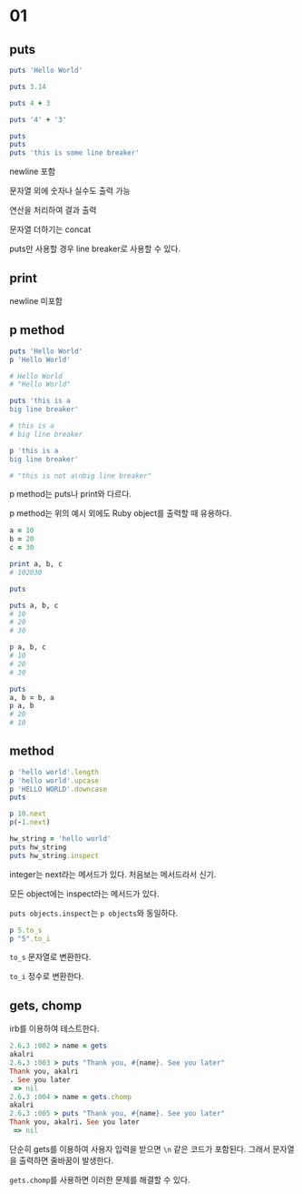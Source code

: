 # 01

## puts

```rb
puts 'Hello World'

puts 3.14

puts 4 + 3

puts '4' + '3'

puts
puts
puts 'this is some line breaker'
```

newline 포함

문자열 외에 숫자나 실수도 출력 가능

연산을 처리하여 결과 출력

문자열 더하기는 concat

puts만 사용할 경우 line breaker로 사용할 수 있다.

## print

newline 미포함

## p method

```rb
puts 'Hello World'
p 'Hello World'

# Hello World
# "Hello World"

puts 'this is a
big line breaker'

# this is a
# big line breaker

p 'this is a
big line breaker'

# "this is not a\nbig line breaker"
```

p method는 puts나 print와 다르다.

p method는 위의 예시 외에도 Ruby object를 출력할 때 유용하다.

```rb
a = 10
b = 20
c = 30

print a, b, c
# 102030

puts

puts a, b, c
# 10
# 20
# 30

p a, b, c
# 10
# 20
# 30

puts
a, b = b, a
p a, b
# 20
# 10
```

## method

```rb
p 'hello world'.length
p 'hello world'.upcase
p 'HELLO WORLD'.downcase
puts

p 10.next
p(-1.next)

hw_string = 'hello world'
puts hw_string
puts hw_string.inspect
```

integer는 next라는 메서드가 있다. 처음보는 메서드라서 신기.

모든 object에는 inspect라는 메서드가 있다.

`puts objects.inspect`는 `p objects`와 동일하다.

```rb
p 5.to_s
p "5".to_i
```

`to_s` 문자열로 변환한다.

`to_i` 정수로 변환한다.

## gets, chomp

irb를 이용하여 테스트한다.

```rb
2.6.3 :002 > name = gets
akalri
2.6.3 :003 > puts "Thank you, #{name}. See you later"
Thank you, akalri
. See you later
 => nil
2.6.3 :004 > name = gets.chomp
akalri
2.6.3 :005 > puts "Thank you, #{name}. See you later"
Thank you, akalri. See you later
 => nil
```

단순히 gets를 이용하여 사용자 입력을 받으면 `\n` 같은 코드가 포함된다. 그래서 문자열을 출력하면 줄바꿈이 발생한다.

`gets.chomp`를 사용하면 이러한 문제를 해결할 수 있다.



